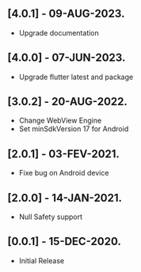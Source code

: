 ## [4.0.1] - 09-AUG-2023.

* Upgrade documentation

## [4.0.0] - 07-JUN-2023.

* Upgrade flutter latest and package

## [3.0.2] - 20-AUG-2022.

* Change WebView Engine
* Set minSdkVersion 17 for Android

## [2.0.1] - 03-FEV-2021.

* Fixe bug on Android device

## [2.0.0] - 14-JAN-2021.

* Null Safety support

## [0.0.1] - 15-DEC-2020.

* Initial Release
